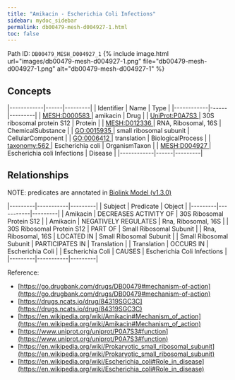 ```yaml
---
title: "Amikacin - Escherichia Coli Infections"
sidebar: mydoc_sidebar
permalink: db00479-mesh-d004927-1.html
toc: false 
---
```



Path ID: `DB00479_MESH_D004927_1`
{% include image.html url="images/db00479-mesh-d004927-1.png" file="db00479-mesh-d004927-1.png" alt="db00479-mesh-d004927-1" %}

## Concepts

|------------|------|---------|
| Identifier | Name | Type    |
|------------|------|---------|
| <a href="https://identifiers.org/MESH:D000583">MESH:D000583 </a> | amikacin | Drug |
| <a href="https://identifiers.org/UniProt:P0A7S3">UniProt:P0A7S3 </a> | 30S ribosomal protein S12 | Protein |
| <a href="https://identifiers.org/MESH:D012336">MESH:D012336 </a> | RNA, Ribosomal, 16S | ChemicalSubstance |
| <a href="https://identifiers.org/GO:0015935">GO:0015935 </a> | small ribosomal subunit | CellularComponent |
| <a href="https://identifiers.org/GO:0006412">GO:0006412 </a> | translation | BiologicalProcess |
| <a href="https://identifiers.org/taxonomy:562">taxonomy:562 </a> | Escherichia coli | OrganismTaxon |
| <a href="https://identifiers.org/MESH:D004927">MESH:D004927 </a> | Escherichia coli Infections | Disease |
|------------|------|---------|

## Relationships


NOTE: predicates are annotated in <a href="https://github.com/biolink/biolink-model/releases/tag/v1.3.0">Biolink Model (v1.3.0)</a>

|---------|-----------|---------|
| Subject | Predicate | Object  |
|---------|-----------|---------|
| Amikacin | DECREASES ACTIVITY OF | 30S Ribosomal Protein S12 |
| Amikacin | NEGATIVELY REGULATES | Rna, Ribosomal, 16S |
| 30S Ribosomal Protein S12 | PART OF | Small Ribosomal Subunit |
| Rna, Ribosomal, 16S | LOCATED IN | Small Ribosomal Subunit |
| Small Ribosomal Subunit | PARTICIPATES IN | Translation |
| Translation | OCCURS IN | Escherichia Coli |
| Escherichia Coli | CAUSES | Escherichia Coli Infections |
|---------|-----------|---------|

Reference: 
  - [https://go.drugbank.com/drugs/DB00479#mechanism-of-action](https://go.drugbank.com/drugs/DB00479#mechanism-of-action)
  - [https://drugs.ncats.io/drug/84319SGC3C](https://drugs.ncats.io/drug/84319SGC3C)
  - [https://en.wikipedia.org/wiki/Amikacin#Mechanism_of_action](https://en.wikipedia.org/wiki/Amikacin#Mechanism_of_action)
  - [https://www.uniprot.org/uniprot/P0A7S3#function](https://www.uniprot.org/uniprot/P0A7S3#function)
  - [https://en.wikipedia.org/wiki/Prokaryotic_small_ribosomal_subunit](https://en.wikipedia.org/wiki/Prokaryotic_small_ribosomal_subunit)
  - [https://en.wikipedia.org/wiki/Escherichia_coli#Role_in_disease](https://en.wikipedia.org/wiki/Escherichia_coli#Role_in_disease)
